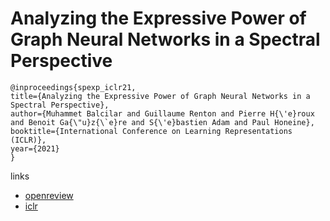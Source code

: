 # Analyzing the Expressive Power of Graph Neural Networks in a Spectral Perspective

```
@inproceedings{spexp_iclr21,
title={Analyzing the Expressive Power of Graph Neural Networks in a Spectral Perspective},
author={Muhammet Balcilar and Guillaume Renton and Pierre H{\'e}roux and Benoit Ga{\"u}z{\`e}re and S{\'e}bastien Adam and Paul Honeine},
booktitle={International Conference on Learning Representations (ICLR)},
year={2021}
}
```

links
- [openreview](https://openreview.net/forum?id=-qh0M9XWxnv)
- [iclr](https://iclr.cc/virtual/2021/poster/3158)

